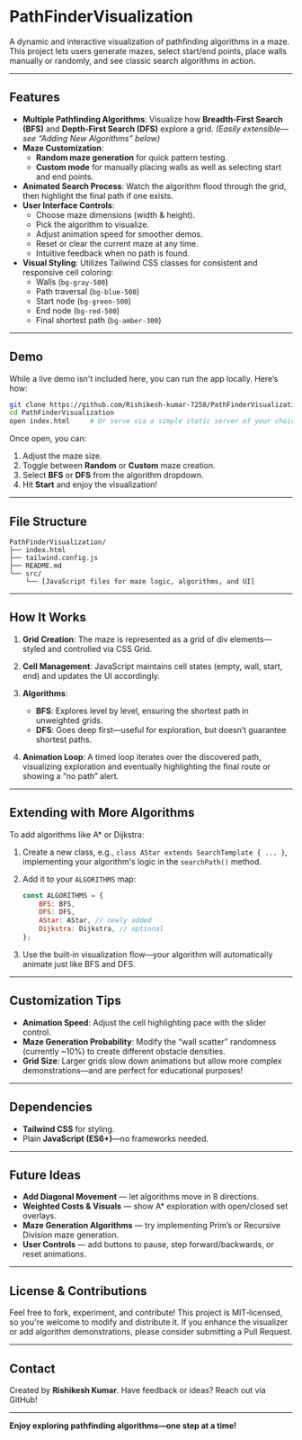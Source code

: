 # PathFinderVisualization

A dynamic and interactive visualization of pathfinding algorithms in a maze. This project lets users generate mazes, select start/end points, place walls manually or randomly, and see classic search algorithms in action.

---

## Features

-   **Multiple Pathfinding Algorithms**: Visualize how **Breadth‑First Search (BFS)** and **Depth‑First Search (DFS)** explore a grid. _(Easily extensible—see “Adding New Algorithms” below)_
-   **Maze Customization**:
    -   **Random maze generation** for quick pattern testing.
    -   **Custom mode** for manually placing walls as well as selecting start and end points.
-   **Animated Search Process**: Watch the algorithm flood through the grid, then highlight the final path if one exists.
-   **User Interface Controls**:
    -   Choose maze dimensions (width & height).
    -   Pick the algorithm to visualize.
    -   Adjust animation speed for smoother demos.
    -   Reset or clear the current maze at any time.
    -   Intuitive feedback when no path is found.
-   **Visual Styling**: Utilizes Tailwind CSS classes for consistent and responsive cell coloring:
    -   Walls (`bg‑gray‑500`)
    -   Path traversal (`bg‑blue‑500`)
    -   Start node (`bg‑green‑500`)
    -   End node (`bg‑red‑500`)
    -   Final shortest path (`bg‑amber‑300`)

---

## Demo

While a live demo isn't included here, you can run the app locally. Here’s how:

```bash
git clone https://github.com/Rishikesh‑kumar‑7258/PathFinderVisualization.git
cd PathFinderVisualization
open index.html     # Or serve via a simple static server of your choice
```

Once open, you can:

1. Adjust the maze size.
2. Toggle between **Random** or **Custom** maze creation.
3. Select **BFS** or **DFS** from the algorithm dropdown.
4. Hit **Start** and enjoy the visualization!

---

## File Structure

```
PathFinderVisualization/
├── index.html
├── tailwind.config.js
├── README.md
└── src/
    └── [JavaScript files for maze logic, algorithms, and UI]
```

---

## How It Works

1. **Grid Creation**: The maze is represented as a grid of div elements—styled and controlled via CSS Grid.
2. **Cell Management**: JavaScript maintains cell states (empty, wall, start, end) and updates the UI accordingly.
3. **Algorithms**:

    - **BFS**: Explores level by level, ensuring the shortest path in unweighted grids.
    - **DFS**: Goes deep first—useful for exploration, but doesn’t guarantee shortest paths.

4. **Animation Loop**: A timed loop iterates over the discovered path, visualizing exploration and eventually highlighting the final route or showing a “no path” alert.

---

## Extending with More Algorithms

To add algorithms like A\* or Dijkstra:

1. Create a new class, e.g., `class AStar extends SearchTemplate { ... }`, implementing your algorithm's logic in the `searchPath()` method.

2. Add it to your `ALGORITHMS` map:

    ```js
    const ALGORITHMS = {
    	BFS: BFS,
    	DFS: DFS,
    	AStar: AStar, // newly added
    	Dijkstra: Dijkstra, // optional
    };
    ```

3. Use the built‑in visualization flow—your algorithm will automatically animate just like BFS and DFS.

---

## Customization Tips

-   **Animation Speed**: Adjust the cell highlighting pace with the slider control.
-   **Maze Generation Probability**: Modify the “wall scatter” randomness (currently \~10%) to create different obstacle densities.
-   **Grid Size**: Larger grids slow down animations but allow more complex demonstrations—and are perfect for educational purposes!

---

## Dependencies

-   **Tailwind CSS** for styling.
-   Plain **JavaScript (ES6+)**—no frameworks needed.

---

## Future Ideas

-   **Add Diagonal Movement** — let algorithms move in 8 directions.
-   **Weighted Costs & Visuals** — show A\* exploration with open/closed set overlays.
-   **Maze Generation Algorithms** — try implementing Prim’s or Recursive Division maze generation.
-   **User Controls** — add buttons to pause, step forward/backwards, or reset animations.

---

## License & Contributions

Feel free to fork, experiment, and contribute! This project is MIT‑licensed, so you're welcome to modify and distribute it. If you enhance the visualizer or add algorithm demonstrations, please consider submitting a Pull Request.

---

## Contact

Created by **Rishikesh Kumar**. Have feedback or ideas? Reach out via GitHub!

---

**Enjoy exploring pathfinding algorithms—one step at a time!**
